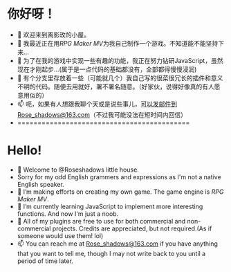# 你好呀！
- 👋 欢迎来到离影玫的小屋。
- 👀 我最近正在用*RPG Maker MV*为我自己制作一个游戏。不知道能不能坚持下来...
- 🌱 为了在我的游戏中实现一些有趣的功能，我正在努力钻研JavaScript，虽然现在才刚起步...(属于是一点代码的基础都没有，全部都得慢慢浸润)
- 💞️ 有个分支里存放着一些（可能就几个）我自己写的很菜很冗长的插件和意义不明的代码。随便去用就好，署不署名随意。（好家伙，说得好像真的有人愿意用似的）
- 📫 呃，如果有人想跟我聊个天或是说些事儿，可以发邮件到Rose_shadows@163.com（不过我可能没法在短时间内回信）
- ===========================================
# Hello!
- 👋 Welcome to @Roseshadows little house.
- Sorry for my odd English grammers and expressions as I'm not a native English speaker.
- 👀 I’m making efforts on creating my own game. The game engine is *RPG Maker MV*.
- 🌱 I’m currently learning JavaScript to implement more interesting functions. And now I'm just a noob.
- 💞️ All of my plugins are free to use for both commercial and non-commercial projects. Credits are appreciated, but not required.(As if someone would use them! lol)
- 📫 You can reach me at Rose_shadows@163.com if you have anything that you want to tell me, though I may not write back to you until a period of time later.

<!---
Roseshadows/Roseshadows is a ✨ special ✨ repository because its `README.md` (this file) appears on your GitHub profile.
You can click the Preview link to take a look at your changes.
--->
